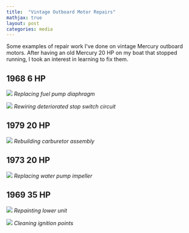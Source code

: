 ```yaml
---
title:  "Vintage Outboard Motor Repairs"
mathjax: true
layout: post
categories: media
---
```


Some examples of repair work I've done on vintage Mercury outboard motors. After having an old Mercury 20 HP on my boat that stopped running, I took an interest in learning to fix them.

## 1968 6 HP
![](/assets/images/2022-08-14-guitar-electronics-work/IMG_0247_294.png)
*Replacing fuel pump diaphragm*

![](/assets/images/2022-08-14-guitar-electronics-work/IMG_0247_294.png)
*Rewiring deteriorated stop switch circuit*

## 1979 20 HP
![](/assets/images/2022-08-14-guitar-electronics-work/DSC_02422.png)
*Rebuilding carburetor assembly*

## 1973 20 HP
![](/assets/images/2022-08-14-guitar-electronics-work/DSC_0045.JPG)
*Replacing water pump impeller*

## 1969 35 HP
![](/assets/images/2022-08-14-guitar-electronics-work/IMG_0638_2.png)
*Repainting lower unit*

![](/assets/images/2022-08-14-guitar-electronics-work/IMG_0638_2.png)
*Cleaning ignition points*








